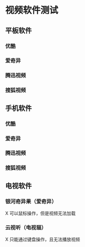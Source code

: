 # 视频软件测试

## 平板软件
### 优酷

### 爱奇异


### 腾迅视频

### 搜狐视频

## 手机软件
### 优酷

### 爱奇异


### 腾迅视频

### 搜狐视频

## 电视软件
### 银河奇异果（爱奇异）
X 可以鼠标操作，但是视频无法加载

### 云视听（电视猫）
X 只能通过键盘操作，且无法播放视频
